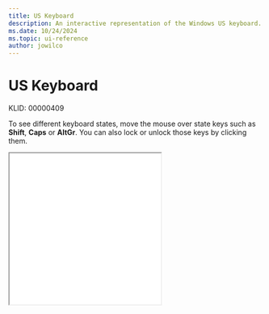 ```yaml
---
title: US Keyboard
description: An interactive representation of the Windows US keyboard. To see different keyboard states, click or move the mouse over the state keys.
ms.date: 10/24/2024
ms.topic: ui-reference
author: jowilco
---
```


# US Keyboard

KLID: 00000409

To see different keyboard states, move the mouse over state keys such as **Shift**, **Caps** or **AltGr**. You can also lock or unlock those keys by clicking them.

<iframe src="kbdus_7.html" height="300"></iframe>
